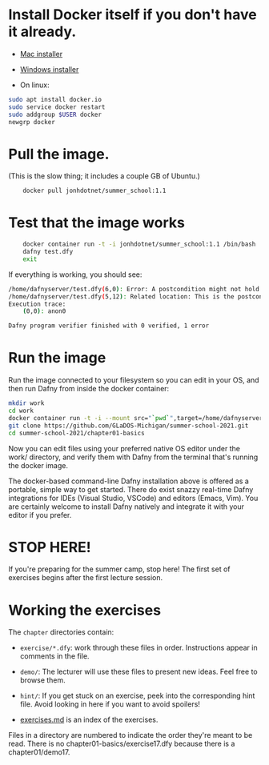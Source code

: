 # Install Docker itself if you don't have it already.

  * [Mac installer](https://docs.docker.com/v17.12/docker-for-mac/install/)

  * [Windows installer](https://docs.docker.com/v17.12/docker-for-windows/install/)

  * On linux:

```bash
sudo apt install docker.io
sudo service docker restart
sudo addgroup $USER docker
newgrp docker
```

# Pull the image.
(This is the slow thing; it includes a couple GB of Ubuntu.)

```bash
    docker pull jonhdotnet/summer_school:1.1
```

# Test that the image works
```bash
    docker container run -t -i jonhdotnet/summer_school:1.1 /bin/bash
    dafny test.dfy
    exit
```

If everything is working, you should see:

```bash
/home/dafnyserver/test.dfy(6,0): Error: A postcondition might not hold on this return path.
/home/dafnyserver/test.dfy(5,12): Related location: This is the postcondition that might not hold.
Execution trace:
    (0,0): anon0

Dafny program verifier finished with 0 verified, 1 error
```

# Run the image

Run the image connected to your filesystem so you can edit in your OS, and then run Dafny from inside the docker container:

```bash
mkdir work
cd work
docker container run -t -i --mount src="`pwd`",target=/home/dafnyserver/work,type=bind --workdir /home/dafnyserver/work jonhdotnet/summer_school:1.1 /bin/bash
git clone https://github.com/GLaDOS-Michigan/summer-school-2021.git
cd summer-school-2021/chapter01-basics
```

Now you can edit files using your preferred native OS editor under the work/
directory, and verify them with Dafny from the terminal that's running the
docker image.

The docker-based command-line Dafny installation above is offered as a
portable, simple way to get started.  There do exist snazzy real-time Dafny
integrations for IDEs (Visual Studio, VSCode) and editors (Emacs, Vim).  You
are certainly welcome to install Dafny natively and integrate it with your
editor if you prefer.

# STOP HERE!

If you're preparing for the summer camp, stop here! The first set of exercises
begins after the first lecture session.

# Working the exercises

The `chapter` directories contain:

* `exercise/*.dfy`: work through these files in order. Instructions appear
  in comments in the file.

* `demo/`: The lecturer will use these files to present new ideas. Feel free to browse them.

* `hint/`: If you get stuck on an exercise, peek into the corresponding hint file. Avoid looking in here if you want to avoid spoilers!

* [exercises.md](exercises.md) is an index of the exercises.

Files in a directory are numbered to indicate the order they're meant to be read.  There is no chapter01-basics/exercise17.dfy because there is a chapter01/demo17.
